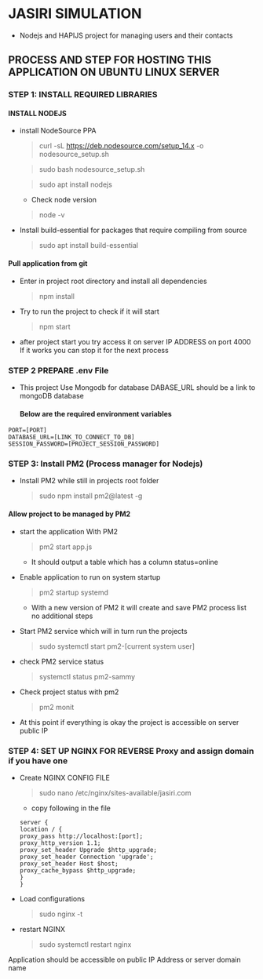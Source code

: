 # JASIRI SIMULATION 

* Nodejs and HAPIJS project for managing users and their contacts

## PROCESS AND STEP FOR HOSTING THIS APPLICATION ON UBUNTU LINUX SERVER

### STEP 1: INSTALL REQUIRED LIBRARIES 
#### INSTALL NODEJS 
* install NodeSource PPA
  > curl -sL https://deb.nodesource.com/setup_14.x -o nodesource_setup.sh
  
  > sudo bash nodesource_setup.sh
  
  > sudo apt install nodejs
  * Check node version 
  > node -v
* Install build-essential for packages that require compiling from source
  > sudo apt install build-essential
  
#### Pull application from git
 * Enter in project root directory and install all dependencies
   > npm install
 * Try to run the project to check if it will start
   > npm start
 * after project start you try access it on server IP ADDRESS on port 4000
    If it works you can stop it for the next process
   
### STEP 2 PREPARE .env File 
  * This project Use Mongodb for database DABASE_URL should be a link to mongoDB database
    #### Below are the required environment variables
    
   >  
    PORT=[PORT]
    DATABASE_URL=[LINK_TO_CONNECT_TO_DB]
    SESSION_PASSWORD=[PROJECT_SESSION_PASSWORD]

### STEP 3: Install PM2 (Process manager for Nodejs)
 * Install PM2 while still in projects root folder
   > sudo npm install pm2@latest -g
 #### Allow project to be managed by PM2

 * start the application With PM2
   > pm2 start app.js
   * It should output a table which has a column status=online
 * Enable application to run on system startup
   > pm2 startup systemd
   * With a new version of PM2 it will create and save PM2 process list no additional steps
 * Start PM2 service which will in turn run the projects 
   > sudo systemctl start pm2-[current system user]
 * check PM2 service status   
   > systemctl status pm2-sammy
 * Check project status with pm2 
   > pm2 monit
 
* At this point if everything is okay the project is accessible on server public IP

### STEP 4: SET UP NGINX FOR REVERSE Proxy and assign domain if you have one 

 * Create NGINX CONFIG FILE
   > sudo nano /etc/nginx/sites-available/jasiri.com
   * copy following in the file
    >  
       server {
       location / {
       proxy_pass http://localhost:[port];
       proxy_http_version 1.1;
       proxy_set_header Upgrade $http_upgrade;
       proxy_set_header Connection 'upgrade';
       proxy_set_header Host $host;
       proxy_cache_bypass $http_upgrade;
       }
       }

* Load configurations
  > sudo nginx -t
* restart NGINX
  > sudo systemctl restart nginx
   
Application should be accessible on public IP Address or server domain name

   

 




